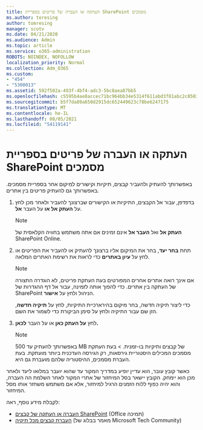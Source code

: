 ```yaml
---
title: העתקה או העברה של פריטים בספריית SharePoint מסמכים
ms.author: toresing
author: tomresing
manager: scotv
ms.date: 04/21/2020
ms.audience: Admin
ms.topic: article
ms.service: o365-administration
ROBOTS: NOINDEX, NOFOLLOW
localization_priority: Normal
ms.collection: Adm_O365
ms.custom:
- "454"
- "5300013"
ms.assetid: 592f502a-493f-4bf4-adc3-5bc8aea87bb5
ms.openlocfilehash: c5595b4ae8accec71bc964bb34e5314f611abd3f81abc2c8503e176389f62045
ms.sourcegitcommit: b5f7da89a650d2915dc652449623c78be6247175
ms.translationtype: MT
ms.contentlocale: he-IL
ms.lasthandoff: 08/05/2021
ms.locfileid: "54119141"
---
```

# <a name="copy-or-move-items-in-a-sharepoint-document-library"></a>העתקה או העברה של פריטים בספריית SharePoint מסמכים

באפשרותך להעתיק ולהעביר קבצים, תיקיות וקישורים למיקום אחר בספריית מסמכים. באפשרותך גם להעתיק פריטים בין אתרים. 
  
1. בדפדפן, עבור אל הקבצים, התיקיות או הקישורים שברצונך להעביר ולאחר מכן לחץ על **העתק אל או** על העבר **אל**.

    > [!NOTE]
    > **העתק אל** ואל **העבר אל** אינם זמינים אם אתה משתמש בחוויה הקלאסית של SharePoint Online.
  
2. תחת **בחר יעד**, בחר את המיקום אליו ברצונך להעתיק או להעביר את הפריטים או לחץ על **עיון באתרים** כדי לראות את רשימת האתרים המלאה.

    > [!NOTE]
    > אם אינך רואה אתרים אחרים המפורטים בעת העתקת פריטים, לא הוגדרה התצורה של העתקה בין אתרים. כדי להפוך אותה לזמינה, עבור אל דף ההגדרות של SharePoint הניהול ולחץ על **אישור**.
  
    כדי ליצור תיקיה חדשה, בחר מיקום בהירארכיית התיקיות, לחץ על **תיקיה חדשה**, הזן שם עבור התיקיה ולחץ על סימן הביקורת כדי לשמור את השם.

3. לחץ **על העתק כאן** או על העבר **לכאן.**

    > [!NOTE]
    > באפשרותך להעתיק עד 500 MB של קבצים ותיקיות בו-זמנית. > בעת העתקת מסמכים המכילים היסטוריית גירסאות, רק הגירסה העדכנית ביותר מועתקת. בעת העברת מסמכים, ההיסטוריה שלהם מועברת גם היא.
  
 כאשר קובץ עובר, הוא עדיין יופיע במדריך המקור עד שהוא יועבר במלואו ליעד ולאחר מכן הוא יימחק. הקובץ יישאר בסל המיחזור של אתרי המקור לאחר השלמת הה העברה, והוא יהיה כפוף ללוח הזמנים הרגיל למיחזור, אלא אם משתמש משחזר אותו מסל המיחזור.

לקבלת מידע נוסף, ראה:

 - [העברה או העתקה של קבצים SharePoint](https://support.office.com/article/move-or-copy-files-in-sharepoint-00e2f483-4df3-46be-a861-1f5f0c1a87bc) (Office תמיכה)
 - [העברת קבצים מכל תיקיה](https://techcommunity.microsoft.com/t5/Microsoft-SharePoint-Blog/Now-move-files-anywhere-in-Office-365-SharePoint-and-OneDrive/ba-p/146973) (מאמר בבלוג של Microsoft Tech Community)  